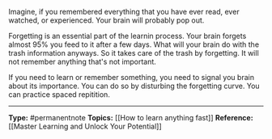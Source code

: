 Imagine, if you remembered everything that you have ever read, ever watched, or experienced. Your brain will probably pop out. 

Forgetting is an essential part of the learnin process. Your brain forgets almost 95% you feed to it after a few days. What will your brain do with the trash information anyways. So it takes care of the trash by forgetting. It will not remember anything that's not important.

If you need to learn or remember something, you need to signal you brain about its importance. You can do so by disturbing the forgetting curve. You can practice spaced repitition. 

----
**Type:** #permanentnote 
**Topics:** [[How to learn anything fast]]
**Reference:** [[Master Learning and Unlock Your Potential]]

